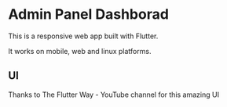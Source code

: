 # Admin Panel Dashborad

This is a responsive web app built with Flutter.

It works on mobile, web and linux platforms.

## UI

Thanks to The Flutter Way - YouTube channel for this amazing UI
